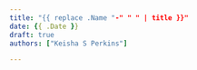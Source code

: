 ```yaml
---
title: "{{ replace .Name "-" " " | title }}"
date: {{ .Date }}
draft: true
authors: ["Keisha S Perkins"]

---
```


